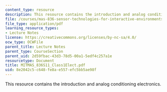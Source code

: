 ```yaml
---
content_type: resource
description: This resource contains the introduction and analog conditioning electronics.
file: /courses/mas-836-sensor-technologies-for-interactive-environments-spring-2011/8e2042c5c648fe8ae557efc5bb5ae98f_MITMAS_836S11_Class1Elect.pdf
file_type: application/pdf
learning_resource_types:
- Lecture Notes
license: https://creativecommons.org/licenses/by-nc-sa/4.0/
ocw_type: OCWFile
parent_title: Lecture Notes
parent_type: CourseSection
parent_uid: 2d59fbac-43d3-78d5-00a1-5edf4c257a1e
resourcetype: Document
title: MITMAS_836S11_Class1Elect.pdf
uid: 8e2042c5-c648-fe8a-e557-efc5bb5ae98f
---
```

This resource contains the introduction and analog conditioning electronics.